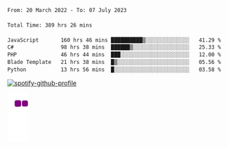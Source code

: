 <!--START_SECTION:waka-->

```txt
From: 20 March 2022 - To: 07 July 2023

Total Time: 389 hrs 26 mins

JavaScript       160 hrs 46 mins ██████████▒░░░░░░░░░░░░░░   41.29 %
C#               98 hrs 38 mins  ██████▒░░░░░░░░░░░░░░░░░░   25.33 %
PHP              46 hrs 44 mins  ███░░░░░░░░░░░░░░░░░░░░░░   12.00 %
Blade Template   21 hrs 38 mins  █▒░░░░░░░░░░░░░░░░░░░░░░░   05.56 %
Python           13 hrs 56 mins  █░░░░░░░░░░░░░░░░░░░░░░░░   03.58 %
```

<!--END_SECTION:waka-->
[![spotify-github-profile](https://spotify-github-profile.vercel.app/api/view?uid=c00zprrvy9xiloa9qnco3hmng&cover_image=true&theme=novatorem&show_offline=false&background_color=121212&bar_color=53b14f&bar_color_cover=false)](https://spotify-github-profile.vercel.app/api/view?uid=c00zprrvy9xiloa9qnco3hmng&redirect=true)

![snake gif](https://github.com/hoanghip108/hoanghip108/blob/output/github-contribution-grid-snake.gif)

